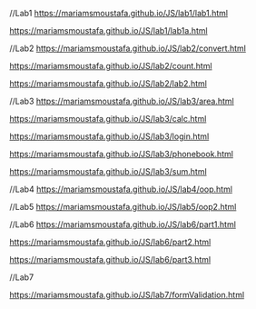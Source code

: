 //Lab1
https://mariamsmoustafa.github.io/JS/lab1/lab1.html

https://mariamsmoustafa.github.io/JS/lab1/lab1a.html

//Lab2
https://mariamsmoustafa.github.io/JS/lab2/convert.html

https://mariamsmoustafa.github.io/JS/lab2/count.html

https://mariamsmoustafa.github.io/JS/lab2/lab2.html

//Lab3
https://mariamsmoustafa.github.io/JS/lab3/area.html

https://mariamsmoustafa.github.io/JS/lab3/calc.html

https://mariamsmoustafa.github.io/JS/lab3/login.html

https://mariamsmoustafa.github.io/JS/lab3/phonebook.html

https://mariamsmoustafa.github.io/JS/lab3/sum.html

//Lab4
https://mariamsmoustafa.github.io/JS/lab4/oop.html

//Lab5
https://mariamsmoustafa.github.io/JS/lab5/oop2.html

//Lab6
https://mariamsmoustafa.github.io/JS/lab6/part1.html

https://mariamsmoustafa.github.io/JS/lab6/part2.html

https://mariamsmoustafa.github.io/JS/lab6/part3.html

//Lab7 

https://mariamsmoustafa.github.io/JS/lab7/formValidation.html
